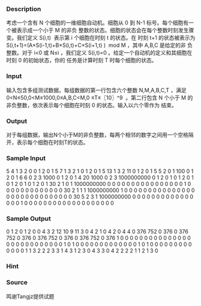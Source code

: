 
### Description
考虑一个含有 N 个细胞的一维细胞自动机。细胞从 0 到 N-1 标号。每个细胞有一个被表示成一个小于 M 的非负
整数的状态。细胞的状态会在每个整数时刻发生骤变。我们定义 S(i,t)  表示第 i 个细胞在时刻 t 的状态。在
时刻 t+1 的状态被表示为 S(i,t+1)=(A×S(i-1,t)+B×S(i,t)+C×S(i+1,t) )  mod M ，其中 A,B,C 是给定的非
负整数。对于 i<0 或 N≤i ，我们定义 S(i,t)=0 。给定一个自动机的定义和其细胞在时刻 0 的初始状态，你的
任务是计算时刻 T 时每个细胞的状态。

### Input
输入包含多组测试数据。每组数据的第一行包含六个整数 N,M,A,B,C,T ，满足 0<N≤50,0<M≤1000,0≤A,B,C<M,0
≤T≤〖10〗^9  。第二行包含 N 个小于 M 的非负整数，依次表示每个细胞在时刻 0 的状态。输入以六个零作为
结束。

### Output
对于每组数据，输出N个小于M的非负整数，每两个相邻的数字之间用一个空格隔开，表示每个细胞在时刻T的状态。

### Sample Input
5 4 1 3 2 0
0 1 2 0 1
5 7 1 3 2 1
0 1 2 0 1
5 13 1 3 2 11
0 1 2 0 1
5 5 2 0 1 100
0 1 2 0 1
6 6 0 2 3 1000
0 1 2 0 1 4
20 1000 0 2 3 1000000000
0 1 2 0 1 0 1 2 0 1 0 1 2 0 1 0 1 2 0 1
30 2 1 0 1 1000000000
0 0 0 0 0 0 0 0 0 0 0 0 0 0 0 0 1 0 0 0 0 0 0 0 0 0 0 0 0 0
30 2 1 1 1 1000000000
1 0 0 0 0 0 0 0 0 0 0 0 0 0 0 0 0 0 0 0 0 0 0 0 0 0 0 0 0 0
30 5 2 3 1 1000000000
0 0 0 0 0 0 0 0 0 0 0 0 0 0 0 0 1 0 0 0 0 0 0 0 0 0 0 0 0 0
0 0 0 0 0 0
### Sample Output
0 1 2 0 1
2 0 0 4 3
2 12 10 9 11
3 0 4 2 1
0 4 2 0 4 4
0 376 752 0 376 0 376 752 0 376 0 376 752 0 376 0 376 752 0 376
1 0 0 0 0 0 0 0 0 0 0 0 0 0 0 0 0 0 0 0 0 0 0 0 0 0 0 0 1 0
1 0 0 0 0 0 0 0 0 0 0 0 0 0 1 0 1 0 0 0 0 0 0 0 0 0 0 0 0 0
1 1 3 2 2 2 3 3 1 4 3 1 2 3 0 4 3 3 0 4 2 2 2 2 1 1 2 1 3 0

### Hint

### Source
鸣谢Tangjz提供试题